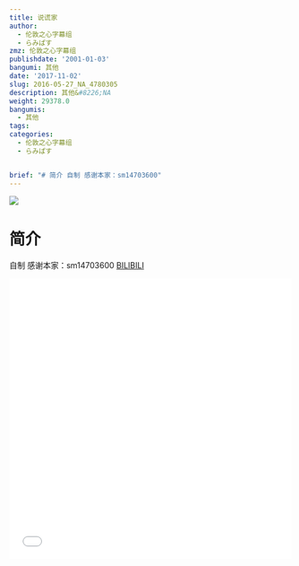 ```yaml
---
title: 说谎家
author:
  - 伦敦之心字幕组
  - らみぱす
zmz: 伦敦之心字幕组
publishdate: '2001-01-03'
bangumi: 其他
date: '2017-11-02'
slug: 2016-05-27_NA_4780305
description: 其他&#8226;NA
weight: 29378.0
bangumis:
  - 其他
tags:
categories:
  - 伦敦之心字幕组
  - らみぱす


brief: "# 简介 自制 感谢本家：sm14703600"
---
```

![](https://i.imgur.com/QbMFDDc.png)
# 简介  
自制 感谢本家：sm14703600 
  [BILIBILI](https://www.bilibili.com/video/av4780305/)

<div class="vcontainer">  <iframe class='video' src="//www.bilibili.com/blackboard/player.html?aid=4780305" width="100%" height="500" frameborder="0" allowfullscreen="allowfullscreen"></iframe></div>
